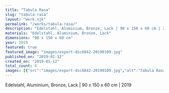 ```yaml
---
title: "Tabula Rasa"
slug: "tabula-rasa"
layout: "work.njk"
permalink: "/works/tabula-rasa/"
description: "Edelstahl, Aluminium, Bronze, Lack | 90 x 150 x 60 cm | 2019"
materials: "Edelstahl, Aluminium, Bronze, Lack"
dimensions: "90 x 150 x 60 cm"
year: 2019
featured: true
featured_image: "images/export-dsc6842-20190109.jpg"
published_on: "2019-01-12"
created_on: "2019-01-12"
total_count: 4
images: [{"src":"images/export-dsc6842-20190109.jpg","alt":"Tabula Rasa","caption":"Tabula Rasa | 2019","order":1},{"src":"images/export-dsc6808-20190109.jpg","alt":"Tabula Rasa","caption":"Tabula Rasa | 2019","order":2},{"src":"images/export-dsc6834-20190109.jpg","alt":"Tabula Rasa","caption":"Tabula Rasa | 2019","order":3},{"src":"images/export-dsc6826-20190109.jpg","alt":"Tabula Rasa","caption":"Tabula Rasa | 2019","order":4},{"src":"images/image.png","alt":"Tabula Rasa","caption":null,"order":5}]
---
```


Edelstahl, Aluminium, Bronze, Lack | 90 x 150 x 60 cm | 2019